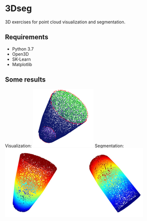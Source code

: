 # 3Dseg
3D exercises for point cloud visualization and segmentation.

## Requirements
* Python 3.7
* Open3D
* SK-Learn
* Matplotlib

## Some results
Visualization:
<img src="https://github.com/cjvargasc/3Dseg/blob/master/imgs/Selection_028.png" width="40%">
Segmentation:
![Segmentation](https://github.com/cjvargasc/3Dseg/blob/master/imgs/Selection_057.png)
